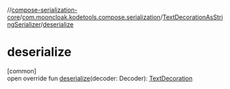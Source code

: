//[compose-serialization-core](../../../index.md)/[com.mooncloak.kodetools.compose.serialization](../index.md)/[TextDecorationAsStringSerializer](index.md)/[deserialize](deserialize.md)

# deserialize

[common]\
open override fun [deserialize](deserialize.md)(decoder: Decoder): [TextDecoration](https://developer.android.com/reference/kotlin/androidx/compose/ui/text/style/TextDecoration.html)
